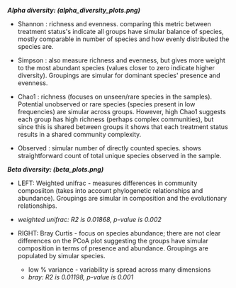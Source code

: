 
***Alpha diversity: (alpha_diversity_plots.png)***

- Shannon : richness and evenness. comparing this metric between treatment status's indicate all groups have simular balance of species, mostly comparable in number of species and how evenly distributed the species are. 

- Simpson : also measure richness and evenness, but gives more weight to the most abundant species (values closer to zero indicate higher diversity). Groupings are simular for dominant species' presence and evenness. 

- Chao1 : richness (focuses on unseen/rare species in the samples). Potential unobserved or rare species (species present in low frequencies) are simular across groups. However, high Chao1 suggests each group has high richness (perhaps complex communities), but since this is shared between groups it shows that each treatment status results in a shared community complexity.

- Observed : simular number of directly counted species. shows straightforward count of total unique species observed in the sample.


***Beta diversity: (beta_plots.png)***

- LEFT: Weighted unifrac - measures differences in community composiiton (takes into account phylogenetic relationships and abundance). Groupings are simular in composition and the evolutionary relationships.
- *weighted unifrac: R2 is 0.01868, p-value is 0.002*

- RIGHT: Bray Curtis - focus on species abundance; there are not clear differences on the PCoA plot suggesting the groups have simular composition in terms of presence and abundance. Groupings are populated by simular species.
    - low % variance - variability is spread across many dimensions
    - *bray: R2 is 0.01198, p-value is 0.001*
 
